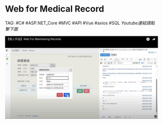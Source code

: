 # Web for Medical Record
TAG: #C# #ASP.NET_Core #MVC #API #Vue #axios #SQL
*Youtube連結請點擊下圖*

[![IMAGE ALT TEXT](https://github.com/Riley-Shu/Web-Medical_Record/blob/master/cover.png)](https://www.youtube.com/watch?v=p5MXrJJ-72w)

